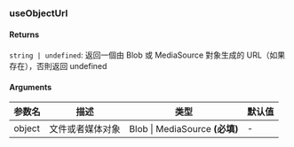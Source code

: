 ### useObjectUrl

#### Returns
`string | undefined`: 返回一個由 Blob 或 MediaSource 對象生成的 URL（如果存在），否則返回 undefined

#### Arguments
|参数名|描述|类型|默认值|
|---|---|---|---|
|object|文件或者媒体对象|Blob \| MediaSource  **(必填)**|-|